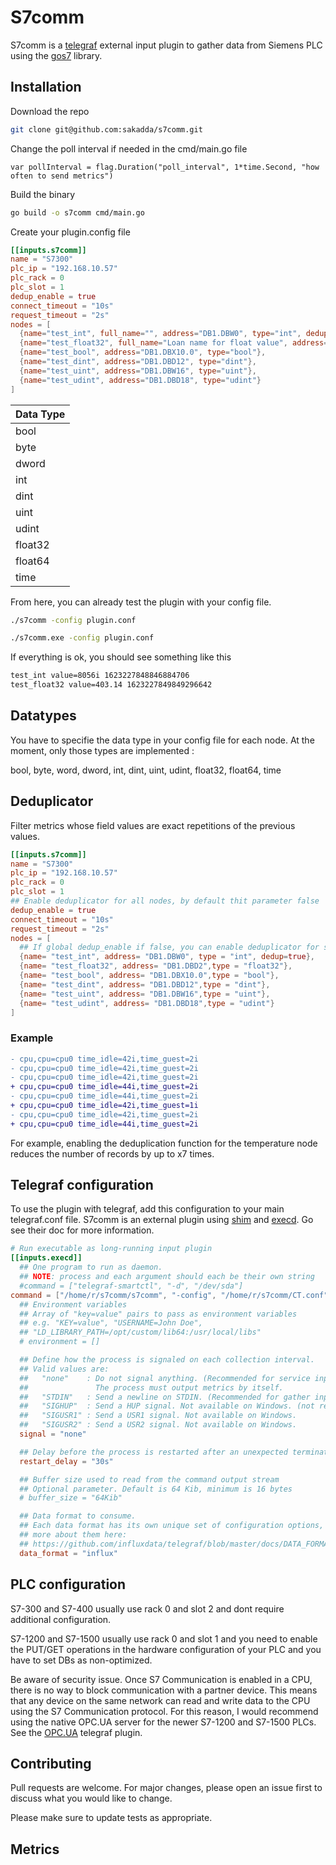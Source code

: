 # S7comm

S7comm is a [telegraf](https://github.com/influxdata/telegraf) external input plugin to gather data from Siemens PLC using the [gos7](https://github.com/robinson/gos7) library.

## Installation

Download the repo

```bash
git clone git@github.com:sakadda/s7comm.git
```

Change the poll interval if needed in the cmd/main.go file

```golang
var pollInterval = flag.Duration("poll_interval", 1*time.Second, "how often to send metrics")
```

Build the binary

```bash
go build -o s7comm cmd/main.go
```

Create your plugin.config file

```toml @plugin.conf
[[inputs.s7comm]]
name = "S7300"
plc_ip = "192.168.10.57"
plc_rack = 0
plc_slot = 1
dedup_enable = true
connect_timeout = "10s"
request_timeout = "2s"
nodes = [
  {name="test_int", full_name="", address="DB1.DBW0", type="int", dedup=true},
  {name="test_float32", full_name="Loan name for float value", address="DB1.DBD2", type="float32"},
  {name="test_bool", address="DB1.DBX10.0", type="bool"},
  {name="test_dint", address="DB1.DBD12", type="dint"},
  {name="test_uint", address="DB1.DBW16", type="uint"},
  {name="test_udint", address="DB1.DBD18", type="udint"}
]
```

| Data Type |
| --------- |
| bool      |
| byte      |
| dword     |
| int       |
| dint      |
| uint      |
| udint     |
| float32   |
| float64   |
| time      |

From here, you can already test the plugin with your config file.

```bash
./s7comm -config plugin.conf
```

```bash
./s7comm.exe -config plugin.conf
```

If everything is ok, you should see something like this

```bash
test_int value=8056i 1623227848846884706
test_float32 value=403.14 1623227849849296642
```

## Datatypes

You have to specifie the data type in your config file for each node. At the moment, only those types are implemented :

bool, byte, word, dword, int, dint, uint, udint, float32, float64, time

## Deduplicator

Filter metrics whose field values are exact repetitions of the previous values.

```toml @plugin.conf
[[inputs.s7comm]]
name = "S7300"
plc_ip = "192.168.10.57"
plc_rack = 0
plc_slot = 1
## Enable deduplicator for all nodes, by default thit parameter false
dedup_enable = true
connect_timeout = "10s"
request_timeout = "2s"
nodes = [
  ## If global dedup_enable if false, you can enable deduplicator for specific node, by default thit parameter false
  {name= "test_int", address= "DB1.DBW0", type = "int", dedup=true},
  {name= "test_float32", address= "DB1.DBD2",type = "float32"},
  {name= "test_bool", address= "DB1.DBX10.0",type = "bool"},
  {name= "test_dint", address= "DB1.DBD12",type = "dint"},
  {name= "test_uint", address= "DB1.DBW16",type = "uint"},
  {name= "test_udint", address= "DB1.DBD18",type = "udint"}
]
```

### Example

```diff
- cpu,cpu=cpu0 time_idle=42i,time_guest=2i
- cpu,cpu=cpu0 time_idle=42i,time_guest=2i
- cpu,cpu=cpu0 time_idle=42i,time_guest=2i
+ cpu,cpu=cpu0 time_idle=44i,time_guest=2i
- cpu,cpu=cpu0 time_idle=44i,time_guest=2i
+ cpu,cpu=cpu0 time_idle=42i,time_guest=1i
- cpu,cpu=cpu0 time_idle=42i,time_guest=2i
+ cpu,cpu=cpu0 time_idle=44i,time_guest=2i
```

For example, enabling the deduplication function for the temperature node reduces the number of records by up to x7 times.

## Telegraf configuration

To use the plugin with telegraf, add this configuration to your main telegraf.conf file. S7comm is an external plugin using [shim](https://github.com/influxdata/telegraf/blob/master/plugins/common/shim/README.md) and [execd](https://github.com/influxdata/telegraf/tree/master/plugins/inputs/execd). Go see their doc for more information.

```toml telegraf.conf
# Run executable as long-running input plugin
[[inputs.execd]]
  ## One program to run as daemon.
  ## NOTE: process and each argument should each be their own string
  #command = ["telegraf-smartctl", "-d", "/dev/sda"]
command = ["/home/r/s7comm/s7comm", "-config", "/home/r/s7comm/CT.conf"]
  ## Environment variables
  ## Array of "key=value" pairs to pass as environment variables
  ## e.g. "KEY=value", "USERNAME=John Doe",
  ## "LD_LIBRARY_PATH=/opt/custom/lib64:/usr/local/libs"
  # environment = []

  ## Define how the process is signaled on each collection interval.
  ## Valid values are:
  ##   "none"    : Do not signal anything. (Recommended for service inputs)
  ##               The process must output metrics by itself.
  ##   "STDIN"   : Send a newline on STDIN. (Recommended for gather inputs)
  ##   "SIGHUP"  : Send a HUP signal. Not available on Windows. (not recommended)
  ##   "SIGUSR1" : Send a USR1 signal. Not available on Windows.
  ##   "SIGUSR2" : Send a USR2 signal. Not available on Windows.
  signal = "none"

  ## Delay before the process is restarted after an unexpected termination
  restart_delay = "30s"

  ## Buffer size used to read from the command output stream
  ## Optional parameter. Default is 64 Kib, minimum is 16 bytes
  # buffer_size = "64Kib"

  ## Data format to consume.
  ## Each data format has its own unique set of configuration options, read
  ## more about them here:
  ## https://github.com/influxdata/telegraf/blob/master/docs/DATA_FORMATS_INPUT.md
  data_format = "influx"
```

## PLC configuration

S7-300 and S7-400 usually use rack 0 and slot 2 and dont require additional configuration.

S7-1200 and S7-1500 usually use rack 0 and slot 1 and you need to enable the PUT/GET operations in the hardware configuration of your PLC and you have to set DBs as non-optimized.

Be aware of security issue. Once S7 Communication is enabled in a CPU, there is no way to block communication with a partner device. This means that any device on the same network can read and write data to the CPU using the S7 Communication protocol. For this reason, I would recommend using the native OPC.UA server for the newer S7-1200 and S7-1500 PLCs. See the [OPC.UA](https://github.com/influxdata/telegraf/tree/master/plugins/inputs/opcua) telegraf plugin.

## Contributing

Pull requests are welcome. For major changes, please open an issue first to discuss what you would like to change.

Please make sure to update tests as appropriate.

## Metrics
